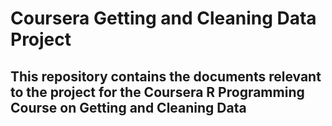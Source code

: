 # Coursera Getting and Cleaning Data Project

## This repository contains the documents relevant to the project for the Coursera R Programming Course on Getting and Cleaning Data

